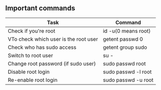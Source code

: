
## Important commands

<table>
  <thead>
    <tr>
      <th>Task</th>
      <th>Command</th>
    </tr>
  </thead>
  <tbody>
    <tr>
      <td>Check if you're root</td>
      <td>id -u(0 means root)</td>
    </tr>
    <tr>
      <td>VTo check which user is the root user</td>
      <td>getent passwd 0</td>
    </tr>
    <tr>
      <td>Check who has sudo access</td>
      <td>getent group sudo</td>
    </tr>
    <tr>
      <td>Switch to root user</td>
      <td>su -</td>
    </tr>
    <tr>
      <td>Change root password (if sudo user)</td>
      <td>sudo passwd root</td>
    </tr>
    <tr>
      <td>Disable root login</td>
      <td>sudo passwd -l root</td>
    </tr>
    <tr>
      <td>Re-enable root login</td>
      <td>sudo passwd -u root</td>
    </tr>
  </tbody>
</table>